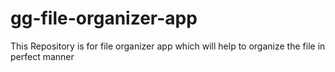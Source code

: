 # gg-file-organizer-app
This Repository is for file organizer app which will help to organize the file in perfect manner
